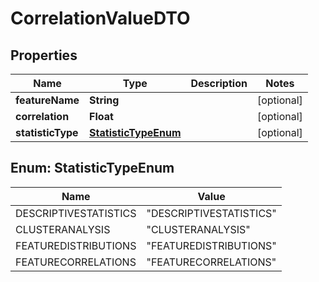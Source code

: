 # CorrelationValueDTO

## Properties
Name | Type | Description | Notes
------------ | ------------- | ------------- | -------------
**featureName** | **String** |  |  [optional]
**correlation** | **Float** |  |  [optional]
**statisticType** | [**StatisticTypeEnum**](#StatisticTypeEnum) |  |  [optional]

<a name="StatisticTypeEnum"></a>
## Enum: StatisticTypeEnum
Name | Value
---- | -----
DESCRIPTIVESTATISTICS | &quot;DESCRIPTIVESTATISTICS&quot;
CLUSTERANALYSIS | &quot;CLUSTERANALYSIS&quot;
FEATUREDISTRIBUTIONS | &quot;FEATUREDISTRIBUTIONS&quot;
FEATURECORRELATIONS | &quot;FEATURECORRELATIONS&quot;
